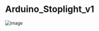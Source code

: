 # Arduino_Stoplight_v1

![image](https://user-images.githubusercontent.com/18668800/195231871-91fe01a7-50ec-425d-a53f-4e4052d424ca.png)
